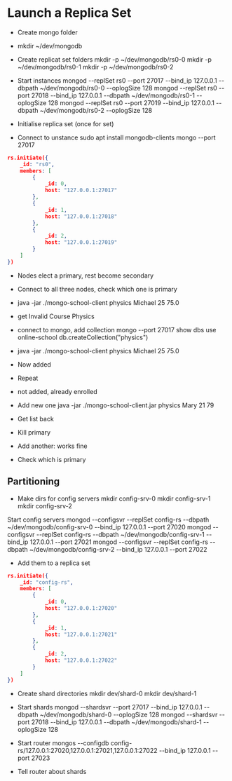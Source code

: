 # Launch a Replica Set
- Create mongo folder
- mkdir ~/dev/mongodb
- Create replicat set folders
mkdir -p ~/dev/mongodb/rs0-0
mkdir -p ~/dev/mongodb/rs0-1
mkdir -p ~/dev/mongodb/rs0-2
- Start instances
mongod --replSet rs0 --port 27017 --bind_ip 127.0.0.1 --dbpath ~/dev/mongodb/rs0-0 --oplogSize 128
mongod --replSet rs0 --port 27018 --bind_ip 127.0.0.1 --dbpath ~/dev/mongodb/rs0-1 --oplogSize 128
mongod --replSet rs0 --port 27019 --bind_ip 127.0.0.1 --dbpath ~/dev/mongodb/rs0-2 --oplogSize 128

- Initialise replica set (once for set)
- Connect to unstance 
sudo apt install mongodb-clients
mongo --port 27017
```json
rs.initiate({
    _id: "rs0",
    members: [
        {
            _id: 0,
            host: "127.0.0.1:27017"
        },
        {
            _id: 1,
            host: "127.0.0.1:27018"
        },
        {
            _id: 2,
            host: "127.0.0.1:27019"
        }
    ]
})
```

- Nodes elect a primary, rest become secondary
- Connect to all three nodes, check which one is primary

- java -jar ./mongo-school-client physics Michael 25 75.0
- get Invalid Course Physics
- connect to mongo, add collection
mongo --port 27017
show dbs
use online-school
db.createCollection("physics")
- java -jar ./mongo-school-client physics Michael 25 75.0
- Now added
- Repeat
- not added, already enrolled
- Add new one
java -jar ./mongo-school-client.jar physics Mary 21 79
- Get list back

- Kill primary
- Add another: works fine
- Check which is primary


## Partitioning
- Make dirs for config servers
mkdir config-srv-0
mkdir config-srv-1
mkdir config-srv-2

Start config servers
mongod --configsvr --replSet config-rs --dbpath ~/dev/mongodb/config-srv-0 --bind_ip 127.0.0.1 --port 27020
mongod --configsvr --replSet config-rs --dbpath ~/dev/mongodb/config-srv-1 --bind_ip 127.0.0.1 --port 27021
mongod --configsvr --replSet config-rs --dbpath ~/dev/mongodb/config-srv-2 --bind_ip 127.0.0.1 --port 27022

- Add them to a replica set
```json
rs.initiate({
    _id: "config-rs",
    members: [
        {
            _id: 0,
            host: "127.0.0.1:27020"
        },
        {
            _id: 1,
            host: "127.0.0.1:27021"
        },
        {
            _id: 2,
            host: "127.0.0.1:27022"
        }
    ]
})
```

- Create shard directories
mkdir dev/shard-0
mkdir dev/shard-1

- Start shards
mongod --shardsvr --port 27017 --bind_ip 127.0.0.1 --dbpath ~/dev/mongodb/shard-0 --oplogSize 128
mongod --shardsvr --port 27018 --bind_ip 127.0.0.1 --dbpath ~/dev/mongodb/shard-1 --oplogSize 128

- Start router
mongos --configdb config-rs/127.0.0.1:27020,127.0.0.1:27021,127.0.0.1:27022 --bind_ip 127.0.0.1 --port 27023

- Tell router about shards


